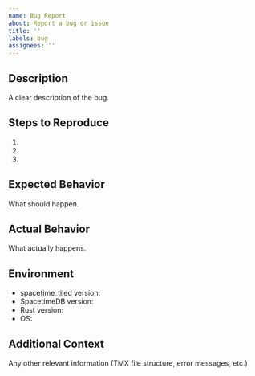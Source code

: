 ```yaml
---
name: Bug Report
about: Report a bug or issue
title: ''
labels: bug
assignees: ''
---
```


## Description

A clear description of the bug.

## Steps to Reproduce

1.
2.
3.

## Expected Behavior

What should happen.

## Actual Behavior

What actually happens.

## Environment

- spacetime_tiled version:
- SpacetimeDB version:
- Rust version:
- OS:

## Additional Context

Any other relevant information (TMX file structure, error messages, etc.)
